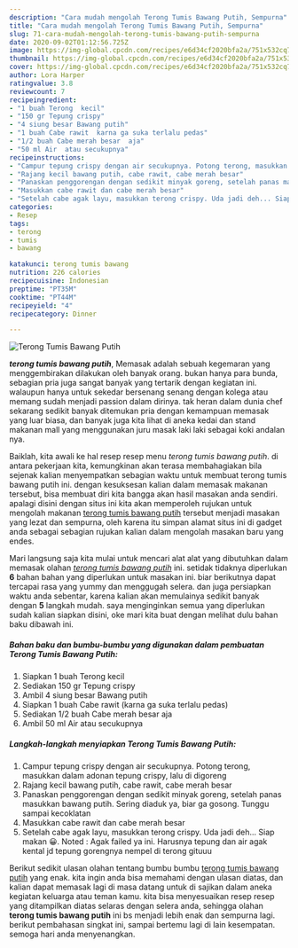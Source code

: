 ```yaml
---
description: "Cara mudah mengolah Terong Tumis Bawang Putih, Sempurna"
title: "Cara mudah mengolah Terong Tumis Bawang Putih, Sempurna"
slug: 71-cara-mudah-mengolah-terong-tumis-bawang-putih-sempurna
date: 2020-09-02T01:12:56.725Z
image: https://img-global.cpcdn.com/recipes/e6d34cf2020bfa2a/751x532cq70/terong-tumis-bawang-putih-foto-resep-utama.jpg
thumbnail: https://img-global.cpcdn.com/recipes/e6d34cf2020bfa2a/751x532cq70/terong-tumis-bawang-putih-foto-resep-utama.jpg
cover: https://img-global.cpcdn.com/recipes/e6d34cf2020bfa2a/751x532cq70/terong-tumis-bawang-putih-foto-resep-utama.jpg
author: Lora Harper
ratingvalue: 3.8
reviewcount: 7
recipeingredient:
- "1 buah Terong  kecil"
- "150 gr Tepung crispy"
- "4 siung besar Bawang putih"
- "1 buah Cabe rawit  karna ga suka terlalu pedas"
- "1/2 buah Cabe merah besar  aja"
- "50 ml Air  atau secukupnya"
recipeinstructions:
- "Campur tepung crispy dengan air secukupnya. Potong terong, masukkan dalam adonan tepung crispy, lalu di digoreng"
- "Rajang kecil bawang putih, cabe rawit, cabe merah besar"
- "Panaskan penggorengan dengan sedikit minyak goreng, setelah panas masukkan bawang putih. Sering diaduk ya, biar ga gosong. Tunggu sampai kecoklatan"
- "Masukkan cabe rawit dan cabe merah besar"
- "Setelah cabe agak layu, masukkan terong crispy. Uda jadi deh... Siap makan 😀. Noted : Agak failed ya ini. Harusnya tepung dan air agak kental jd tepung gorengnya nempel di terong gituuu"
categories:
- Resep
tags:
- terong
- tumis
- bawang

katakunci: terong tumis bawang 
nutrition: 226 calories
recipecuisine: Indonesian
preptime: "PT35M"
cooktime: "PT44M"
recipeyield: "4"
recipecategory: Dinner

---
```



![Terong Tumis Bawang Putih](https://img-global.cpcdn.com/recipes/e6d34cf2020bfa2a/751x532cq70/terong-tumis-bawang-putih-foto-resep-utama.jpg)

<b><i>terong tumis bawang putih</i></b>, Memasak adalah sebuah kegemaran yang menggembirakan dilakukan oleh banyak orang. bukan hanya para bunda, sebagian pria juga sangat banyak yang tertarik dengan kegiatan ini. walaupun hanya untuk sekedar bersenang senang dengan kolega atau memang sudah menjadi passion dalam dirinya. tak heran dalam dunia chef sekarang sedikit banyak ditemukan pria dengan kemampuan memasak yang luar biasa, dan banyak juga kita lihat di aneka kedai dan stand makanan mall yang menggunakan juru masak laki laki sebagai koki andalan nya.

Baiklah, kita awali ke hal resep resep menu <i>terong tumis bawang putih</i>. di antara pekerjaan kita, kemungkinan akan terasa membahagiakan bila sejenak kalian menyempatkan sebagian waktu untuk membuat terong tumis bawang putih ini. dengan kesuksesan kalian dalam memasak makanan tersebut, bisa membuat diri kita bangga akan hasil masakan anda sendiri. apalagi disini dengan situs ini kita akan memperoleh rujukan untuk mengolah makanan <u>terong tumis bawang putih</u> tersebut menjadi masakan yang lezat dan sempurna, oleh karena itu simpan alamat situs ini di gadget anda sebagai sebagian rujukan kalian dalam mengolah masakan baru yang endes.




Mari langsung saja kita mulai untuk mencari alat alat yang dibutuhkan dalam memasak olahan <u><i>terong tumis bawang putih</i></u> ini. setidak tidaknya diperlukan <b>6</b> bahan bahan yang diperlukan untuk masakan ini. biar berikutnya dapat tercapai rasa yang yummy dan menggugah selera. dan juga persiapkan waktu anda sebentar, karena kalian akan memulainya sedikit banyak dengan <b>5</b> langkah mudah. saya menginginkan semua yang diperlukan sudah kalian siapkan disini, oke mari kita buat dengan melihat dulu bahan baku dibawah ini.

<!--inarticleads1-->

##### Bahan baku dan bumbu-bumbu yang digunakan dalam pembuatan Terong Tumis Bawang Putih:

1. Siapkan 1 buah Terong  kecil
1. Sediakan 150 gr Tepung crispy
1. Ambil 4 siung besar Bawang putih
1. Siapkan 1 buah Cabe rawit  (karna ga suka terlalu pedas)
1. Sediakan 1/2 buah Cabe merah besar  aja
1. Ambil 50 ml Air  atau secukupnya




<!--inarticleads2-->

##### Langkah-langkah menyiapkan Terong Tumis Bawang Putih:

1. Campur tepung crispy dengan air secukupnya. Potong terong, masukkan dalam adonan tepung crispy, lalu di digoreng
1. Rajang kecil bawang putih, cabe rawit, cabe merah besar
1. Panaskan penggorengan dengan sedikit minyak goreng, setelah panas masukkan bawang putih. Sering diaduk ya, biar ga gosong. Tunggu sampai kecoklatan
1. Masukkan cabe rawit dan cabe merah besar
1. Setelah cabe agak layu, masukkan terong crispy. Uda jadi deh... Siap makan 😀. Noted : Agak failed ya ini. Harusnya tepung dan air agak kental jd tepung gorengnya nempel di terong gituuu




Berikut sedikit ulasan olahan tentang bumbu bumbu <u>terong tumis bawang putih</u> yang enak. kita ingin anda bisa memahami dengan ulasan diatas, dan kalian dapat memasak lagi di masa datang untuk di sajikan dalam aneka kegiatan keluarga atau teman kamu. kita bisa menyesuaikan resep resep yang ditampilkan diatas selaras dengan selera anda, sehingga olahan <b>terong tumis bawang putih</b> ini bs menjadi lebih enak dan sempurna lagi. berikut pembahasan singkat ini, sampai bertemu lagi di lain kesempatan. semoga hari anda menyenangkan.
